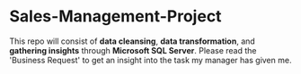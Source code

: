 # Sales-Management-Project
This repo will consist of **data cleansing**, **data transformation**, and **gathering insights** through **Microsoft SQL Server**. 
Please read the 'Business Request' to get an insight into the task my manager has given me.
